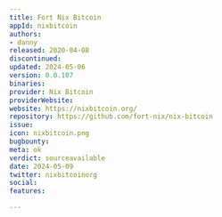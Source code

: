 ```yaml
---
title: Fort Nix Bitcoin
appId: nixbitcoin
authors:
- danny
released: 2020-04-08
discontinued: 
updated: 2024-05-06
version: 0.0.107
binaries: 
provider: Nix Bitcoin
providerWebsite: 
website: https://nixbitcoin.org/
repository: https://github.com/fort-nix/nix-bitcoin
issue: 
icon: nixbitcoin.png
bugbounty: 
meta: ok
verdict: sourceavailable
date: 2024-05-09
twitter: nixbitcoinorg
social: 
features: 

---
```


